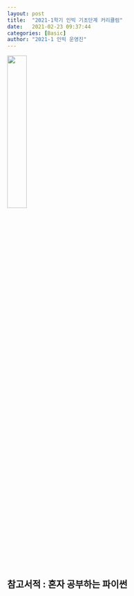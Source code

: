 ```yaml
---
layout: post
title:  "2021-1학기 인빅 기초단계 커리큘럼"
date:   2021-02-23 09:37:44
categories: [Basic]
author: "2021-1 인빅 운영진"
---
```



<img src="{{ site.baseurl }}/images/2021_b.png"  width="30%" height="30%">

## 참고서적 : 혼자 공부하는 파이썬


